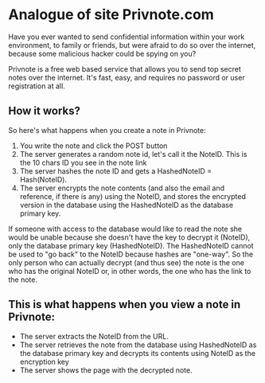 Analogue of site Privnote.com
========================

Have you ever wanted to send confidential information within your work environment, to family or friends, but were afraid to do so 
over the internet, because some malicious hacker could be spying on you?

Privnote is a free web based service that allows you to send top secret 
notes over the internet. It's fast, easy, and requires no password or 
user registration at all.

How it works?
--------------

So here's what happens when you create a note in Privnote:

1. You write the note and click the POST button
2. The server generates a random note id, let's call it the NoteID. 
This is the 10 chars ID you see in the note link
3. The server hashes the note ID and gets a HashedNoteID = Hash(NoteID).
4. The server encrypts the note contents (and also the email and reference,
 if there is any) using the NoteID, and stores the encrypted version in 
 the database using the HashedNoteID as the database primary key.
 
 If someone with access to the database would like to read the note she would be 
 unable because she doesn't have the key to decrypt it (NoteID), only the 
 database primary key (HashedNoteID). The HashedNoteID cannot be used to
 "go back" to the NoteID because hashes are "one-way". So the only person
 who can actually decrypt (and thus see) the note is the one who has the
 original NoteID or, in other words, the one who has the link to the note.
 
 This is what happens when you view a note in Privnote:
 --------------
 * The server extracts the NoteID from the URL.
 * The server retrieves the note from the database using HashedNoteID as 
 the database primary key and decrypts its contents using NoteID as the 
 encryption key
 * The server shows the page with the decrypted note.
 